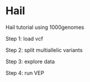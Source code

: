 # Hail
Hail tutorial using 1000genomes

Step 1:
load vcf

Step 2:
split multiallelic variants

Step 3:
explore data

Step 4: run VEP
